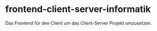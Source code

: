 # frontend-client-server-informatik
Das Frontend für den Client um das Client-Server Projekt umzusetzen.
